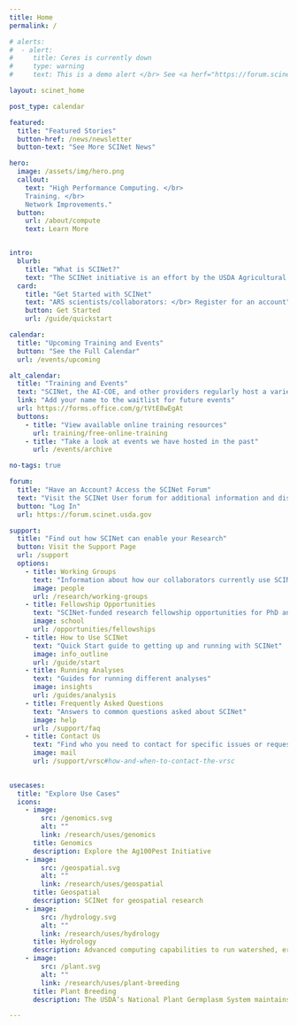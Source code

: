 ```yaml
---
title: Home
permalink: /

# alerts:
#  - alert:
#     title: Ceres is currently down
#     type: warning
#     text: This is a demo alert </br> See <a herf="https://forum.scinet.usda.gov/c/announcements/6">the SCINet Forum Announcements page</a> for more information.

layout: scinet_home

post_type: calendar

featured:
  title: "Featured Stories"
  button-href: /news/newsletter
  button-text: "See More SCINet News"

hero:
  image: /assets/img/hero.png
  callout:
    text: "High Performance Computing. </br> 
    Training. </br>
    Network Improvements."
  button:
    url: /about/compute
    text: Learn More


intro:
  blurb:
    title: "What is SCINet?"
    text: "The SCINet initiative is an effort by the USDA Agricultural Research Service (ARS) to improve the USDA’s research capacity by providing scientists with access to high-performance computing clusters, cloud computing, improved networking for data transfer, and training in scientific computing."
  card: 
    title: "Get Started with SCINet"
    text: "ARS scientists/collaborators: </br> Register for an account"
    button: Get Started
    url: /guide/quickstart

calendar:
  title: "Upcoming Training and Events"
  button: "See the Full Calendar"
  url: /events/upcoming

alt_calendar:
  title: "Training and Events"
  text: "SCINet, the AI-COE, and other providers regularly host a variety of events and trainings.  There are no upcoming events currently in our calendar."
  link: "Add your name to the waitlist for future events"
  url: https://forms.office.com/g/tVtE8wEgAt
  buttons:
    - title: "View available online training resources"
      url: training/free-online-training
    - title: "Take a look at events we have hosted in the past"
      url: /events/archive

no-tags: true

forum: 
  title: "Have an Account? Access the SCINet Forum"
  text: "Visit the SCINet User forum for additional information and discussion with other SCINet Users. </br> Access to SCINet Forum is provided during the SCINet account application process."
  button: "Log In"
  url: https://forum.scinet.usda.gov

support:
  title: "Find out how SCINet can enable your Research"
  button: Visit the Support Page
  url: /support
  options:
    - title: Working Groups
      text: "Information about how our collaborators currently use SCINet"
      image: people
      url: /research/working-groups
    - title: Fellowship Opportunities
      text: "SCINet-funded research fellowship opportunities for PhD and MS level graduates"
      image: school
      url: /opportunities/fellowships
    - title: How to Use SCINet
      text: "Quick Start guide to getting up and running with SCINet"
      image: info_outline
      url: /guide/start
    - title: Running Analyses
      text: "Guides for running different analyses"
      image: insights
      url: /guides/analysis
    - title: Frequently Asked Questions
      text: "Answers to common questions asked about SCINet"
      image: help
      url: /support/faq
    - title: Contact Us
      text: "Find who you need to contact for specific issues or requests"
      image: mail
      url: /support/vrsc#how-and-when-to-contact-the-vrsc
    

usecases:
  title: "Explore Use Cases"
  icons:
    - image:
        src: /genomics.svg
        alt: ""
        link: /research/uses/genomics
      title: Genomics
      description: Explore the Ag100Pest Initiative
    - image:
        src: /geospatial.svg
        alt: ""
        link: /research/uses/geospatial
      title: Geospatial
      description: SCINet for geospatial research
    - image:
        src: /hydrology.svg
        alt: ""
        link: /research/uses/hydrology
      title: Hydrology
      description: Advanced computing capabilities to run watershed, erosion, and hydrodyanmic simulation models.
    - image:
        src: /plant.svg
        alt: ""
        link: /research/uses/plant-breeding
      title: Plant Breeding
      description: The USDA’s National Plant Germplasm System maintains the world’s foremost collection of crop diversity.

---
```



